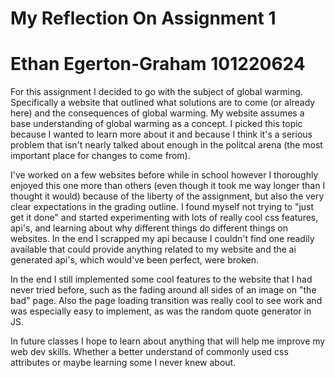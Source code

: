 # My Reflection On Assignment 1
# Ethan Egerton-Graham 101220624

For this assignment I decided to go with the subject of global warming. Specifically a website that outlined what solutions are to come (or already here) and the consequences of global warming. My website assumes a base understanding of global warming as a concept. I picked this topic because I wanted to learn more about it and because I think it's a serious problem that isn't nearly talked about enough in the politcal arena (the most important place for changes to come from).

I've worked on a few websites before while in school however I thoroughly enjoyed this one more than others (even though it took me way longer than I thought it would) because of the liberty of the assignment, but also the very clear expectations in the grading outline. I found myself not trying to "just get it done" and started experimenting with lots of really cool css features, api's, and learning about why different things do different things on websites. In the end I scrapped my api because I couldn't find one readily available that could provide anything related to my website and the ai generated api's, which would've been perfect, were broken. 

In the end I still implemented some cool features to the website that I had never tried before, such as the fading around all sides of an image on "the bad" page. Also the page loading transition was really cool to see work and was especially easy to implement, as was the random quote generator in JS. 

In future classes I hope to learn about anything that will help me improve my web dev skills. Whether a better understand of commonly used css attributes or maybe learning some I never knew about. 